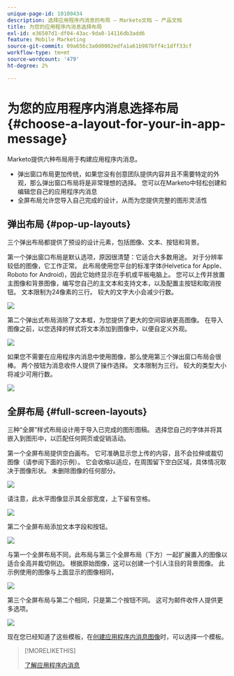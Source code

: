```yaml
---
unique-page-id: 10100434
description: 选择应用程序内消息的布局 — Marketo文档 — 产品文档
title: 为您的应用程序内消息选择布局
exl-id: e36507d1-df04-43ac-9da0-14116db3add6
feature: Mobile Marketing
source-git-commit: 09a656c3a0d0002edfa1a61b987bff4c1dff33cf
workflow-type: tm+mt
source-wordcount: '479'
ht-degree: 2%

---
```


# 为您的应用程序内消息选择布局 {#choose-a-layout-for-your-in-app-message}

Marketo提供六种布局用于构建应用程序内消息。

* 弹出窗口布局更加传统，如果您没有创意团队提供内容并且不需要特定的外观，那么弹出窗口布局将是非常理想的选择。 您可以在Marketo中轻松创建和编辑您自己的应用程序内消息
* 全屏布局允许您导入自己完成的设计，从而为您提供完整的图形灵活性

## 弹出布局 {#pop-up-layouts}

三个弹出布局都提供了预设的设计元素，包括图像、文本、按钮和背景。

第一个弹出窗口布局是默认选项，原因很清楚：它适合大多数用途。 对于分辨率较低的图像，它工作正常。 此布局使用您平台的标准字体(Helvetica for Apple、Roboto for Android)，因此它始终显示在手机或平板电脑上。 您可以上传并放置主图像和背景图像，编写您自己的主文本和支持文本，以及配置主按钮和取消按钮。 文本限制为24像素的三行。 较大的文字大小会减少行数。

![](assets/image2016-5-9-13-3a3-3a48.png)

第二个弹出式布局消除了文本框，为您提供了更大的空间容纳更高图像。 在导入图像之前，以您选择的样式将文本添加到图像中，以便自定义外观。

![](assets/image2016-5-9-13-3a4-3a43.png)

如果您不需要在应用程序内消息中使用图像，那么使用第三个弹出窗口布局会很棒。 两个按钮为消息收件人提供了操作选择。 文本限制为三行。 较大的类型大小将减少可用行数。

![](assets/image2016-5-9-13-3a7-3a33.png)

## 全屏布局 {#full-screen-layouts}

三种“全屏”样式布局设计用于导入已完成的图形图稿。 选择您自己的字体并将其嵌入到图形中，以匹配任何网页或促销活动。

第一个全屏布局提供空白画布。 它可准确显示您上传的内容，且不会拉伸或裁切图像（请参阅下面的示例）。 它会收缩以适应，在周围留下空白区域，具体情况取决于图像形状。 未删除图像的任何部分。

![](assets/image2016-5-9-13-3a9-3a26.png)

请注意，此水平图像显示其全部宽度，上下留有空格。

![](assets/image2016-5-9-13-3a29-3a46.png)

第二个全屏布局添加文本字段和按钮。

![](assets/image2016-5-9-13-3a10-3a27.png)

与第一个全屏布局不同，此布局与第三个全屏布局（下方）一起扩展置入的图像以适合全高并裁切侧边。 根据原始图像，这可以创建一个引人注目的背景图像。 此示例使用的图像与上面显示的图像相同，

![](assets/image2016-5-9-14-3a0-3a36.png)

第三个全屏布局与第二个相同，只是第二个按钮不同。 这可为邮件收件人提供更多选项。

![](assets/image2016-5-9-13-3a11-3a35.png)

现在您已经知道了这些模板，在[创建应用程序内消息图像](/help/marketo/product-docs/mobile-marketing/in-app-messages/creating-in-app-messages/add-in-app-message-images.md)时，可以选择一个模板。

>[!MORELIKETHIS]
>
>[了解应用程序内消息](/help/marketo/product-docs/mobile-marketing/in-app-messages/understanding-in-app-messages.md)
